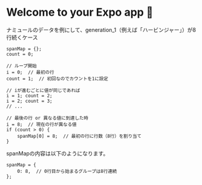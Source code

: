 # Welcome to your Expo app 👋

ナミュールのデータを例にして、generation_1（例えば「ハービンジャー」）が8行続くケース
```
spanMap = {};
count = 0;

// ループ開始
i = 0;  // 最初の行
count = 1;  // 初回なのでカウントを1に設定

// iが進むごとに値が同じであれば
i = 1; count = 2;
i = 2; count = 3;
// ...

// 最後の行 or 異なる値に到達した時
i = 8;  // 現在の行が異なる値
if (count > 0) {
    spanMap[0] = 8;  // 最初の行に行数（8行）を割り当て
}
```

spanMapの内容は以下のようになります。
```
spanMap = {
    0: 8,  // 0行目から始まるグループは8行連続
};
```
